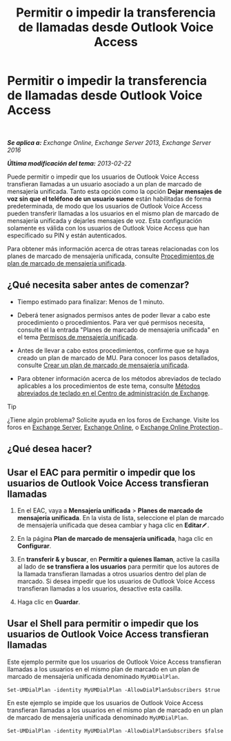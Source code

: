 ﻿---
title: 'Permitir o impedir la transferencia de llamadas desde Outlook Voice Access'
TOCTitle: Permitir o impedir la transferencia de llamadas desde Outlook Voice Access
ms:assetid: b80c57f1-394c-4608-8ad3-52a3e6d697db
ms:mtpsurl: https://technet.microsoft.com/es-es/library/Ee423554(v=EXCHG.150)
ms:contentKeyID: 52061874
ms.date: 05/22/2018
mtps_version: v=EXCHG.150
ms.translationtype: MT
---

# Permitir o impedir la transferencia de llamadas desde Outlook Voice Access

 

_**Se aplica a:** Exchange Online, Exchange Server 2013, Exchange Server 2016_

_**Última modificación del tema:** 2013-02-22_

Puede permitir o impedir que los usuarios de Outlook Voice Access transfieran llamadas a un usuario asociado a un plan de marcado de mensajería unificada. Tanto esta opción como la opción **Dejar mensajes de voz sin que el teléfono de un usuario suene** están habilitadas de forma predeterminada, de modo que los usuarios de Outlook Voice Access pueden transferir llamadas a los usuarios en el mismo plan de marcado de mensajería unificada y dejarles mensajes de voz. Esta configuración solamente es válida con los usuarios de Outlook Voice Access que han especificado su PIN y están autenticados.

Para obtener más información acerca de otras tareas relacionadas con los planes de marcado de mensajería unificada, consulte [Procedimientos de plan de marcado de mensajería unificada](um-dial-plan-procedures-exchange-2013-help.md).

## ¿Qué necesita saber antes de comenzar?

  - Tiempo estimado para finalizar: Menos de 1 minuto.

  - Deberá tener asignados permisos antes de poder llevar a cabo este procedimiento o procedimientos. Para ver qué permisos necesita, consulte el la entrada "Planes de marcado de mensajería unificada" en el tema [Permisos de mensajería unificada](unified-messaging-permissions-exchange-2013-help.md).

  - Antes de llevar a cabo estos procedimientos, confirme que se haya creado un plan de marcado de MU. Para conocer los pasos detallados, consulte [Crear un plan de marcado de mensajería unificada](create-a-um-dial-plan-exchange-2013-help.md).

  - Para obtener información acerca de los métodos abreviados de teclado aplicables a los procedimientos de este tema, consulte [Métodos abreviados de teclado en el Centro de administración de Exchange](keyboard-shortcuts-in-the-exchange-admin-center-exchange-online-protection-help.md).


> [!TIP]
> ¿Tiene algún problema? Solicite ayuda en los foros de Exchange. Visite los foros en <A href="https://go.microsoft.com/fwlink/p/?linkid=60612">Exchange Server</A>, <A href="https://go.microsoft.com/fwlink/p/?linkid=267542">Exchange Online</A>, o <A href="https://go.microsoft.com/fwlink/p/?linkid=285351">Exchange Online Protection</A>..



## ¿Qué desea hacer?

## Usar el EAC para permitir o impedir que los usuarios de Outlook Voice Access transfieran llamadas

1.  En el EAC, vaya a **Mensajería unificada** \> **Planes de marcado de mensajería unificada**. En la vista de lista, seleccione el plan de marcado de mensajería unificada que desea cambiar y haga clic en **Editar**![Icono Editar](images/Bb124582.6f53ccb2-1f13-4c02-bea0-30690e6ea71d(EXCHG.150).gif "Icono Editar").

2.  En la página **Plan de marcado de mensajería unificada**, haga clic en **Configurar**.

3.  En **transferir & y buscar**, en **Permitir a quienes llaman**, active la casilla al lado de **se transfiera a los usuarios** para permitir que los autores de la llamada transfieran llamadas a otros usuarios dentro del plan de marcado. Si desea impedir que los usuarios de Outlook Voice Access transfieran llamadas a los usuarios, desactive esta casilla.

4.  Haga clic en **Guardar**.

## Usar el Shell para permitir o impedir que los usuarios de Outlook Voice Access transfieran llamadas

Este ejemplo permite que los usuarios de Outlook Voice Access transfieran llamadas a los usuarios en el mismo plan de marcado en un plan de marcado de mensajería unificada denominado `MyUMDialPlan`.

    Set-UMDialPlan -identity MyUMDialPlan -AllowDialPlanSubscribers $true

En este ejemplo se impide que los usuarios de Outlook Voice Access transfieran llamadas a los usuarios en el mismo plan de marcado en un plan de marcado de mensajería unificada denominado `MyUMDialPlan`.

    Set-UMDialPlan -identity MyUMDialPlan -AllowDialPlanSubscribers $false

